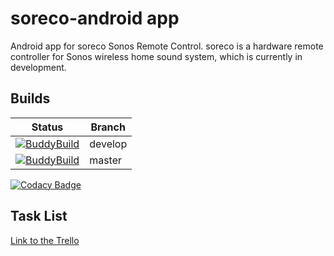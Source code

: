 # soreco-android app
Android app for soreco Sonos Remote Control. soreco is a hardware remote controller for Sonos wireless home sound system, which is currently in development.

## Builds
| Status   | Branch       
| ---      | --- 
| [![BuddyBuild](https://dashboard.buddybuild.com/api/statusImage?appID=59fce44940d1c500013bba75&branch=develop&build=latest)](https://dashboard.buddybuild.com/apps/59fce44940d1c500013bba75/build/latest?branch=develop)      | develop
| [![BuddyBuild](https://dashboard.buddybuild.com/api/statusImage?appID=59fce44940d1c500013bba75&branch=master&build=latest)](https://dashboard.buddybuild.com/apps/59fce44940d1c500013bba75/build/latest?branch=master)      | master

[![Codacy Badge](https://api.codacy.com/project/badge/Grade/00ae8b27186049e5aa0256420ab082a6)](https://www.codacy.com/app/mguntli/soreco-android?utm_source=github.com&amp;utm_medium=referral&amp;utm_content=soreco-project/soreco-android&amp;utm_campaign=Badge_Grade)

## Task List
[Link to the Trello](https://trello.com/b/kctubSov/android-app/)

